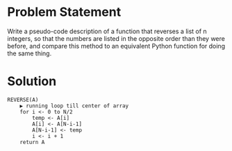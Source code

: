 # Problem Statement
Write a pseudo-code description of a function that reverses a list of n
integers, so that the numbers are listed in the opposite order than they
were before, and compare this method to an equivalent Python function
for doing the same thing.

# Solution
```
REVERSE(A)
    ▶ running loop till center of array
    for i <- 0 to N/2
        temp <- A[i]
        A[i] <- A[N-i-1]
        A[N-i-1] <- temp
        i <- i + 1
    return A
```